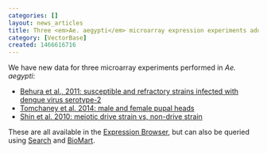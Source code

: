 ```yaml
---
categories: []
layout: news_articles
title: Three <em>Ae. aegypti</em> microarray expression experiments added
category: [VectorBase]
created: 1466616716
---
```

We have new data for three microarray experiments performed in <i>Ae. aegypti</i>:
<ul> 
<li><a href="https://www.vectorbase.org/expression-browser/experiment/Aedes%20aegypti%20dengue-2%20infection%20(Behura%20et%20al.,%202011)">Behura et al., 2011: susceptible and refractory strains infected with dengue virus serotype-2</a></li>
<li><a href="https://www.vectorbase.org/expression-browser/experiment/Male%20vs%20female%20Aedes%20aegypti%20pupal%20heads%20(Tomchaney%20et%20al.,%202014)">Tomchaney et al. 2014: male and female pupal heads</a></li> 
<li><a href="https://www.vectorbase.org/expression-browser/experiment/Meiotic%20drive%20in%20Aedes%20aegypti%20during%20spermatogenesis%20(Shin%20et%20al.,%202010)">Shin et al. 2010: meiotic drive strain vs, non-drive strain</a></li>
</ul>

These are all available in the <a href="https://www.vectorbase.org/expression-browser/">Expression Browser</a>, but can also be queried using <a href="https://www.vectorbase.org/search/site/*?&site=%22Expression%22&species_category=%22Aedes%20aegypti%22">Search</a> and <a href="http://biomart.vectorbase.org/biomart/martview/cda5c8c93e19de7c49851baf64b16ade">BioMart</a>. 

